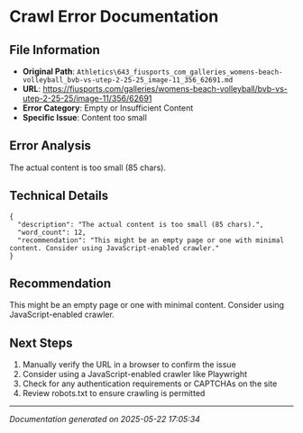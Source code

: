 # Crawl Error Documentation

## File Information
- **Original Path**: `Athletics\643_fiusports_com_galleries_womens-beach-volleyball_bvb-vs-utep-2-25-25_image-11_356_62691.md`
- **URL**: https://fiusports.com/galleries/womens-beach-volleyball/bvb-vs-utep-2-25-25/image-11/356/62691
- **Error Category**: Empty or Insufficient Content
- **Specific Issue**: Content too small

## Error Analysis
The actual content is too small (85 chars).

## Technical Details
```
{
  "description": "The actual content is too small (85 chars).",
  "word_count": 12,
  "recommendation": "This might be an empty page or one with minimal content. Consider using JavaScript-enabled crawler."
}
```

## Recommendation
This might be an empty page or one with minimal content. Consider using JavaScript-enabled crawler.

## Next Steps
1. Manually verify the URL in a browser to confirm the issue
2. Consider using a JavaScript-enabled crawler like Playwright
3. Check for any authentication requirements or CAPTCHAs on the site
4. Review robots.txt to ensure crawling is permitted

---
*Documentation generated on 2025-05-22 17:05:34*
